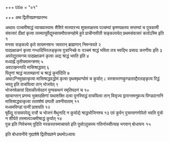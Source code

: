 +++
title = "०१"

+++
अथ द्वितीयप्रश्नप्रारम्भः 

अथातः पञ्चमीश्राद्धं व्याख्यास्यामः शैशिरे मास्यारभ्य शुक्लपक्षस्य पञ्चम्यां कृष्णपक्षस्य सप्तम्यां च पुत्रकामी संवत्सरं दीक्षां कृत्वा तस्मात्पूर्वेद्युस्सायमौपासनहोमे हुते प्राचीनावीती सङ्कल्पयेत् प्रथमसंवत्सरं कर्ताऽस्मि इति १  
मनसा सङ्कल्पे कृते सायमनशनः त्र्यवरान् ब्राह्मणान् निमन्त्रयते २  
पादप्रक्षाळनं कृत्वा गन्धादिभिरलङ्कृत्य पुत्रानिच्छे वः पञ्चमं श्राद्धं भविता तत्र भवद्भिः प्रसादः करणीयः इति ३  
अपरेद्युरामन्त्र्य पादप्रक्षाळनं कृत्वा अद्य श्राद्धं भवति इति ४  
मध्याह्ने तृतीयमामन्त्रणम् ५  
अवटखननादि मासिश्राद्धवत् ६  
पितॄणां श्राद्धं मातामहानां च श्राद्धं कुर्यादिति ७  
अथाऽग्निमुखात्कृत्वा मासिश्राद्धवद्धोमं कृत्वा पृथक्पृथग्घोमं च कुर्यात् ८
वस्त्राभरणकुण्डलाद्यैरलङ्कृत्य रिद्धं भवतु इति वाचयित्वा तान् भोजयेत् ९  
भोजनवेळायां दिवाकीर्त्यपठनं पुण्यकथनं स्मृतिपठनं च १०  
खाचान्तान् प्रणम्य भुक्तदक्षिणां यथाशक्ति दत्वा पुनस्सिद्धं वाचयित्वा तान् विसृज्य द्वारान्तमनुव्रज्य पिण्डदानानि मासिश्राद्धवत्कृत्वा ततश्शेषं दम्पती अश्नीयाताम् ११  
मध्यमपिण्डां पत्नीं प्राशयति १२  
षूर्वेद्यू रात्रावपरेद्यू रात्रौ च भोजनं मैथुनादि न कुर्याद्ये श्राद्धभोजिनश्च १३
एवं कुर्वन् पुत्रस्सगणोपेतो भवति पुत्रो न शीर्यते तस्मात्पञ्चमीश्राद्धं कुर्यात् १४  
पुत्त्र इति निर्वचनम् पुदिति नरकस्तस्मात्त्रायते इति पुत्त्रोऽपुत्त्रस्य गतिर्नास्सीत्याह भगवान् बोधायनः १५  

इति बोधायनीये गृह्यशेषे द्वितीयप्रश्ने प्रथमोऽध्यायः
